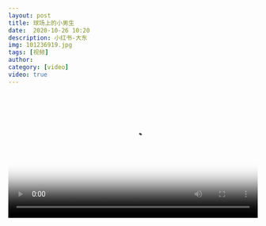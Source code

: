 ```yaml
---
layout: post
title: 球场上的小男生
date:  2020-10-26 10:20
description: 小红书-大东
img: 101236919.jpg
tags: [视频]
author: 
category: [video]
video: true
---
```

<video controls loop preload="auto" poster="/assets/img/101236919.jpg" width="100%" src="https://img.xnan.top/%E5%B8%85%E5%93%A5%E8%A7%86%E9%A2%91/%E7%90%83%E5%9C%BA%E4%B8%8A%E7%9A%84%E5%B0%8F%E7%94%B7%E7%94%9F.mp4"></video>
     
